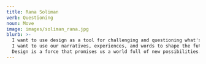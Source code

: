 ```yaml
---
title: Rana Soliman
verb: Questioning
noun: Move
image: images/soliman_rana.jpg
blurb: >-
  I want to use design as a tool for challenging and questioning what's to come.
  I want to use our narratives, experiences, and words to shape the future.
  Design is a force that promises us a world full of new possibilities.
---
```

